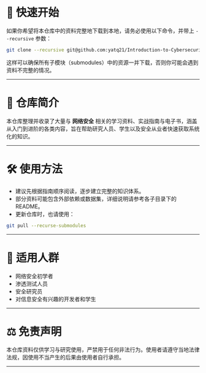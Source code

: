 # 🚀 快速开始

如果你希望将本仓库中的资料完整地下载到本地，请务必使用以下命令，并带上 `--recursive` 参数：

```bash
git clone --recursive git@github.com:yatq21/Introduction-to-Cybersecurity.git
```

这样可以确保所有子模块（submodules）中的资源一并下载，否则你可能会遇到资料不完整的情况。

---

# 📖 仓库简介

本仓库整理并收录了大量与 **网络安全** 相关的学习资料、实战指南与电子书，涵盖从入门到进阶的各类内容，旨在帮助研究人员、学生以及安全从业者快速获取系统化的知识。

---

# 🛠 使用方法

* 建议先根据指南顺序阅读，逐步建立完整的知识体系。
* 部分资料可能包含外部依赖或数据集，详细说明请参考各子目录下的 README。
* 更新仓库时，也请使用：

```bash
git pull --recurse-submodules
```

---

# 📌 适用人群

* 网络安全初学者
* 渗透测试人员
* 安全研究员
* 对信息安全有兴趣的开发者和学生

---

# ⚖️ 免责声明

本仓库资料仅供学习与研究使用，严禁用于任何非法行为。使用者请遵守当地法律法规，因使用不当产生的后果由使用者自行承担。

---
